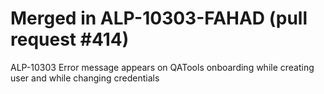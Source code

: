 # Merged in ALP-10303-FAHAD (pull request #414)

ALP-10303 Error message appears on QATools onboarding while creating user and while changing credentials
